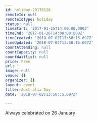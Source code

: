 ```yaml
---
id: holiday-20170126
remoteId: null
remoteIdType: holiday
status: null
timeStart: '2017-01-25T14:00:00.000Z'
timeEnd: '2017-01-26T14:00:00.000Z'
timeCreated: '2018-07-02T13:50:15.697Z'
timeUpdated: '2018-07-02T13:50:15.697Z'
countAttending: null
countCapacity: null
countWaitlist: null
price: Free
url: ''
image: null
venue: {}
organizer: {}
layout: event
title: Australia Day
date: '2018-07-02T13:50:15.697Z'

---
```

Always celebrated on 26 January
